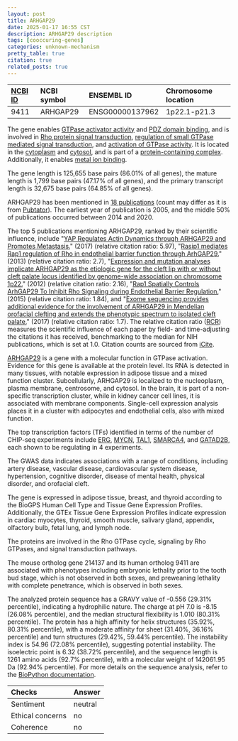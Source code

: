 ```yaml
---
layout: post
title: ARHGAP29
date: 2025-01-17 16:55 CST
description: ARHGAP29 description
tags: [cooccuring-genes]
categories: unknown-mechanism
pretty_table: true
citation: true
related_posts: true
---
```




| [NCBI ID](https://www.ncbi.nlm.nih.gov/gene/9411) | NCBI symbol | ENSEMBL ID | Chromosome location |
| :-------- | :------- | :-------- | :------- |
| 9411  | ARHGAP29 | ENSG00000137962 | 1p22.1-p21.3 |



The gene enables [GTPase activator activity](https://amigo.geneontology.org/amigo/term/GO:0005096) and [PDZ domain binding](https://amigo.geneontology.org/amigo/term/GO:0030165), and is involved in [Rho protein signal transduction](https://amigo.geneontology.org/amigo/term/GO:0007266), [regulation of small GTPase mediated signal transduction](https://amigo.geneontology.org/amigo/term/GO:0051056), and [activation of GTPase activity](https://amigo.geneontology.org/amigo/term/GO:0090630). It is located in the [cytoplasm](https://amigo.geneontology.org/amigo/term/GO:0005737) and [cytosol](https://amigo.geneontology.org/amigo/term/GO:0005829), and is part of a [protein-containing complex](https://amigo.geneontology.org/amigo/term/GO:0032991). Additionally, it enables [metal ion binding](https://amigo.geneontology.org/amigo/term/GO:0046872).


The gene length is 125,655 base pairs (86.01% of all genes), the mature length is 1,799 base pairs (47.17% of all genes), and the primary transcript length is 32,675 base pairs (64.85% of all genes).


ARHGAP29 has been mentioned in [18 publications](https://pubmed.ncbi.nlm.nih.gov/?term=%22ARHGAP29%22) (count may differ as it is from [Pubtator](https://academic.oup.com/nar/article/47/W1/W587/5494727)). The earliest year of publication is 2005, and the middle 50% of publications occurred between 2014 and 2020.


The top 5 publications mentioning ARHGAP29, ranked by their scientific influence, include "[YAP Regulates Actin Dynamics through ARHGAP29 and Promotes Metastasis.](https://pubmed.ncbi.nlm.nih.gov/28538170)" (2017) (relative citation ratio: 5.97), "[Rasip1 mediates Rap1 regulation of Rho in endothelial barrier function through ArhGAP29.](https://pubmed.ncbi.nlm.nih.gov/23798437)" (2013) (relative citation ratio: 2.7), "[Expression and mutation analyses implicate ARHGAP29 as the etiologic gene for the cleft lip with or without cleft palate locus identified by genome-wide association on chromosome 1p22.](https://pubmed.ncbi.nlm.nih.gov/23008150)" (2012) (relative citation ratio: 2.16), "[Rap1 Spatially Controls ArhGAP29 To Inhibit Rho Signaling during Endothelial Barrier Regulation.](https://pubmed.ncbi.nlm.nih.gov/25963656)" (2015) (relative citation ratio: 1.84), and "[Exome sequencing provides additional evidence for the involvement of ARHGAP29 in Mendelian orofacial clefting and extends the phenotypic spectrum to isolated cleft palate.](https://pubmed.ncbi.nlm.nih.gov/28029220)" (2017) (relative citation ratio: 1.7). The relative citation ratio ([RCR](https://journals.plos.org/plosbiology/article?id=10.1371/journal.pbio.1002541)) measures the scientific influence of each paper by field- and time-adjusting the citations it has received, benchmarking to the median for NIH publications, which is set at 1.0. Citation counts are sourced from [iCite](https://icite.od.nih.gov).


[ARHGAP29](https://www.proteinatlas.org/ENSG00000137962-ARHGAP29) is a gene with a molecular function in GTPase activation. Evidence for this gene is available at the protein level. Its RNA is detected in many tissues, with notable expression in adipose tissue and a mixed function cluster. Subcellularly, ARHGAP29 is localized to the nucleoplasm, plasma membrane, centrosome, and cytosol. In the brain, it is part of a non-specific transcription cluster, while in kidney cancer cell lines, it is associated with membrane components. Single-cell expression analysis places it in a cluster with adipocytes and endothelial cells, also with mixed function.


The top transcription factors (TFs) identified in terms of the number of CHIP-seq experiments include [ERG](https://www.ncbi.nlm.nih.gov/gene/2078), [MYCN](https://www.ncbi.nlm.nih.gov/gene/4613), [TAL1](https://www.ncbi.nlm.nih.gov/gene/6886), [SMARCA4](https://www.ncbi.nlm.nih.gov/gene/6597), and [GATAD2B](https://www.ncbi.nlm.nih.gov/gene/57459), each shown to be regulating in 4 experiments.



The GWAS data indicates associations with a range of conditions, including artery disease, vascular disease, cardiovascular system disease, hypertension, cognitive disorder, disease of mental health, physical disorder, and orofacial cleft.



The gene is expressed in adipose tissue, breast, and thyroid according to the BioGPS Human Cell Type and Tissue Gene Expression Profiles. Additionally, the GTEx Tissue Gene Expression Profiles indicate expression in cardiac myocytes, thyroid, smooth muscle, salivary gland, appendix, olfactory bulb, fetal lung, and lymph node.


The proteins are involved in the Rho GTPase cycle, signaling by Rho GTPases, and signal transduction pathways.


The mouse ortholog gene 214137 and its human ortholog 9411 are associated with phenotypes including embryonic lethality prior to the tooth bud stage, which is not observed in both sexes, and preweaning lethality with complete penetrance, which is observed in both sexes.


The analyzed protein sequence has a GRAVY value of -0.556 (29.31% percentile), indicating a hydrophilic nature. The charge at pH 7.0 is -8.15 (26.08% percentile), and the median structural flexibility is 1.010 (80.31% percentile). The protein has a high affinity for helix structures (35.92%, 80.31% percentile), with a moderate affinity for sheet (31.40%, 36.16% percentile) and turn structures (29.42%, 59.44% percentile). The instability index is 54.96 (72.08% percentile), suggesting potential instability. The isoelectric point is 6.32 (38.72% percentile), and the sequence length is 1261 amino acids (92.7% percentile), with a molecular weight of 142061.95 Da (92.94% percentile). For more details on the sequence analysis, refer to the [BioPython documentation](https://biopython.org/docs/1.75/api/Bio.SeqUtils.ProtParam.html).





| Checks    | Answer |
| :-------- | :------- |
| Sentiment  | neutral   |
| Ethical concerns | no     |
| Coherence    | no    |